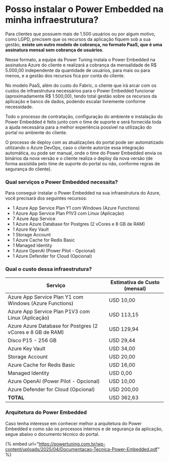 # Posso instalar o Power Embedded na minha infraestrutura?

Para clientes que possuem mais de 1.500 usuários ou por algum motivo, como LGPD, precisem que os recursos da aplicação fiquem sob a sua gestão, **existe um outro modelo de cobrança, no formato PaaS, que é uma assinatura mensal sem cobrança de usuários**.

Nesse formato, a equipe da Power Tuning instala o Power Embedded na assinatura Azure do cliente e realizará a cobrança da mensalidade de R$ 5.000,00 independente da quantidade de usuários, para mais ou para menos, e a gestão dos recursos fica por conta do cliente.

No modelo PaaS, além do custo do Fabric, o cliente que irá arcar com os custos de infraestrutura necessários para o Power Embedded funcionar (aproximadamente R$ 1.500,00), tendo total gestão sobre os recursos da aplicação e banco de dados, podendo escalar livremente conforme necessidade.

Todo o processo de contratação, configuração do ambiente e instalação do Power Embedded é feito junto com o time de suporte e será fornecida toda a ajuda necessária para a melhor experiência possível na utilização do portal no ambiente do cliente.

O processo de deploy com as atualizações do portal pode ser automatizado utilizando o Azure DevOps, caso o cliente autorize essa integração automática, ou pode ser manual, onde o time do Power Embedded envia os binários da nova versão e o cliente realiza o deploy da nova versão (de forma assistida pelo time de suporte do portal ou não, conforme regras de segurança do cliente).



### Qual serviços o Power Embedded necessita?

Para conseguir instalar o Power Embedded na sua infraestrutura do Azure, você precisará dos seguintes recursos:

* 1 Azure App Service Plan Y1 com Windows (Azure Functions)
* 1 Azure App Service Plan P1V3 com Linux (Aplicação)
* 7 Azure App Service
* 1 Azure Azure Database for Postgres (2 vCores e 8 GB de RAM)
* 1 Azure Key Vault
* 1 Storage Account
* 1 Azure Cache for Redis Basic
* 1 Managed Identity
* 1 Azure OpenAI (Power Pilot - Opcional)
* 1 Azure Defender for Cloud (Opcional)



### Qual o custo dessa infraestrutura?

| Serviço                                                    | Estimativa de Custo (mensal) |
| ---------------------------------------------------------- | ---------------------------- |
| Azure App Service Plan Y1 com Windows (Azure Functions)    | USD 10,00                    |
| Azure App Service Plan P1V3 com Linux (Aplicação)          | USD 113,15                   |
| Azure Azure Database for Postgres (2 vCores e 8 GB de RAM) | USD 129,94                   |
| Disco P15 - 256 GB                                         | USD 29,44                    |
| Azure Key Vault                                            | USD 34,00                    |
| Storage Account                                            | USD 20,00                    |
| Azure Cache for Redis Basic                                | USD 16,00                    |
| Managed Identity                                           | USD 0,00                     |
| Azure OpenAI (Power Pilot - Opcional)                      | USD 10,00                    |
| Azure Defender for Cloud (Opcional)                        | USD 200,00                   |
| **TOTAL**                                                  | USD 362,63                   |



### Arquitetura do Power Embedded

Caso tenha interesse em conhecer melhor a arquitetura do Power Embedded e como são os processos internos e de segurança da aplicação, segue abaixo o documento técnico do portal.

{% embed url="https://powertuning.com.br/wp-content/uploads/2025/04/Documentacao-Tecnica-Power-Embedded.pdf" %}

